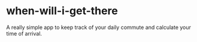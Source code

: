 # when-will-i-get-there
A really simple app to keep track of your daily commute and calculate your time of arrival.
